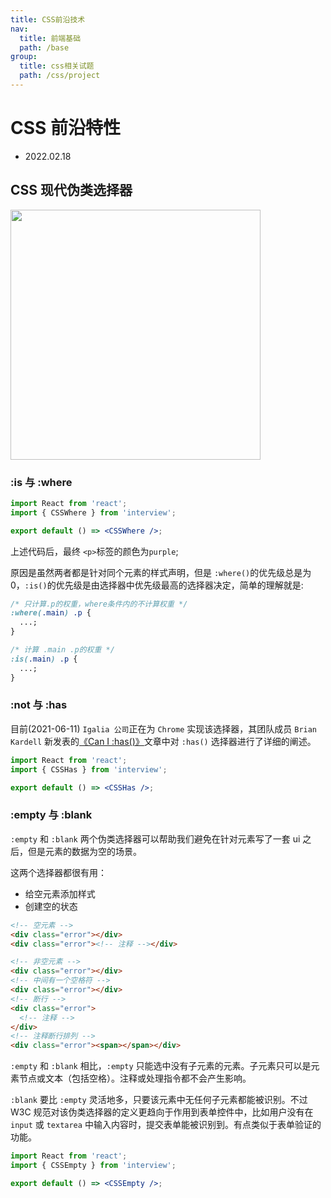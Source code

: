 ```yaml
---
title: CSS前沿技术
nav:
  title: 前端基础
  path: /base
group:
  title: css相关试题
  path: /css/project
---
```


# CSS 前沿特性

- 2022.02.18

## CSS 现代伪类选择器

<img src="https://img-blog.csdnimg.cn/0e5547791da5460693af460f90986dda.png" width="400px" />

### :is 与 :where

```jsx
import React from 'react';
import { CSSWhere } from 'interview';

export default () => <CSSWhere />;
```

上述代码后，最终 `<p>`标签的颜色为`purple`;

原因是虽然两者都是针对同个元素的样式声明，但是 `:where()`的优先级总是为 0，`:is()`的优先级是由选择器中优先级最高的选择器决定，简单的理解就是:

```css
/* 只计算.p的权重，where条件内的不计算权重 */
:where(.main) .p {
  ...;
}

/* 计算 .main .p的权重 */
:is(.main) .p {
  ...;
}
```

### :not 与 :has

目前(2021-06-11) `Igalia 公司`正在为 `Chrome` 实现该选择器，其团队成员 `Brian Kardell` 新发表的[《Can I :has()》](https://bkardell.com/blog/canihas.html)文章中对 `:has()` 选择器进行了详细的阐述。 ​

```jsx
import React from 'react';
import { CSSHas } from 'interview';

export default () => <CSSHas />;
```

### :empty 与 :blank

`:empty` 和 `:blank` 两个伪类选择器可以帮助我们避免在针对元素写了一套 ui 之后，但是元素的数据为空的场景。

这两个选择器都很有用： ​

- 给空元素添加样式
- 创建空的状态

```html
<!-- 空元素 -->
<div class="error"></div>
<div class="error"><!-- 注释 --></div>

<!-- 非空元素 -->
<div class="error"></div>
<!-- 中间有一个空格符 -->
<div class="error"></div>
<!-- 断行 -->
<div class="error">
  <!-- 注释 -->
</div>
<!-- 注释断行排列 -->
<div class="error"><span></span></div>
```

`:empty` 和 `:blank` 相比，`:empty` 只能选中没有子元素的元素。子元素只可以是元素节点或文本（包括空格）。注释或处理指令都不会产生影响。 ​

`:blank` 要比 `:empty` 灵活地多，只要该元素中无任何子元素都能被识别。不过 W3C 规范对该伪类选择器的定义更趋向于作用到表单控件中，比如用户没有在 `input` 或 `textarea` 中输入内容时，提交表单能被识别到。有点类似于表单验证的功能。 ​

```jsx
import React from 'react';
import { CSSEmpty } from 'interview';

export default () => <CSSEmpty />;
```
